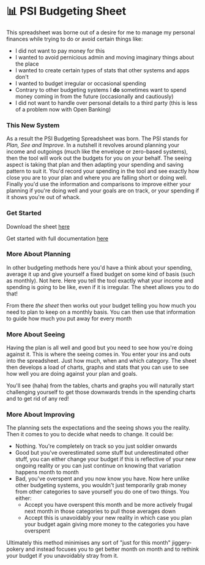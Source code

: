 # 📊 PSI Budgeting Sheet

This spreadsheet was borne out of a desire for me to manage my personal finances while trying to do or avoid certain things like:

* I did not want to pay money for this
* I wanted to avoid pernicious admin and moving imaginary things about the place
* I wanted to create certain types of stats that other systems and apps don't
* I wanted to budget irregular or occasional spending
* Contrary to other budgeting systems I **do** sometimes want to spend money coming in from the future (occasionally and cautiously)
* I did not want to handle over personal details to a third party (this is less of a problem now with Open Banking)

### This New System

As a result the PSI Budgeting Spreadsheet was born. The PSI stands for _Plan, See and Improve_. In a nutshell it revolves around planning your income and outgoings (much like the envelope or zero-based systems), then the tool will work out the budgets for you on your behalf. The seeing aspect is taking that plan and then adapting your spending and saving pattern to suit it. You'd record your spending in the tool and see exactly how close you are to your plan and where you are falling short or doing well. Finally you'd use the information and comparisons to improve either your planning if you're doing well and your goals are on track, or your spending if it shows you're out of whack.

### Get Started

Download the sheet [here](https://docs.google.com/spreadsheets/d/15nAvJvYS3HjE6AfACbZcsqKmx1T\_0XNZFMUcDB61uYA/copy)

Get started with full documentation [here](https://web-32.gitbook.io/psi-budgeting/initial-setup)

### More About Planning

In other budgeting methods here you'd have a think about your spending, average it up and give yourself a fixed budget on some kind of basis (such as monthly). Not here. Here you tell the tool exactly what your income and spending is going to be like, even if it is irregular. The sheet allows you to do that!&#x20;

From there _the sheet_ then works out your budget telling you how much you need to plan to keep on a monthly basis. You can then use that information to guide how much you put away for every month

### More About Seeing

Having the plan is all well and good but you need to see how you're doing against it. This is where the seeing comes in. You enter your ins and outs into the spreadsheet. Just how much, when and which category. The sheet then develops a load of charts, graphs and stats that you can use to see how well you are doing against your plan and goals.

You'll see (haha) from the tables, charts and graphs you will naturally start challenging yourself to get those downwards trends in the spending charts and to get rid of any red!

### More About Improving

The planning sets the expectations and the seeing shows you the reality. Then it comes to you to decide what needs to change. It could be:

* Nothing. You're completely on track so you just soldier onwards
* Good but you've overestimated some stuff but underestimated other stuff, you can either change your budget if this is reflective of your new ongoing reality or you can just continue on knowing that variation happens month to month
* Bad, you've overspent and you now know you have. Now here unlike other budgeting systems, you wouldn't just temporarily grab money from other categories to save yourself you do one of two things. You either:
  * Accept you have overspent this month and be more actively frugal next month in those categories to pull those averages down
  * Accept this is unavoidably your new reality in which case you plan your budget again giving more money to the categories you have overspent

Ultimately this method minimises any sort of "just for this month" jiggery-pokery and instead focuses you to get better month on month and to rethink your budget if you unavoidably stray from it.
